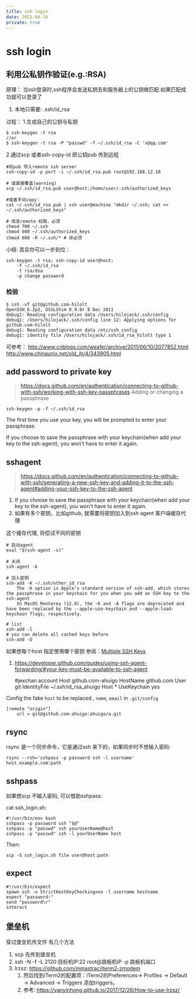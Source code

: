```yaml
---
title: ssh login
date: 2021-04-16
private: true
---
```

# ssh login
## 利用公私钥作验证(e.g.:RSA)
原理： 当ssh登录时,ssh程序会发送私钥去和服务器上的公钥做匹配.如果匹配成功就可以登录了

1. 本地只需要: .ssh/id_rsa

过程：
1.生成自己的公钥与私钥

	$ ssh-keygen -t rsa
	//or
	$ ssh-keygen -t rsa -P "passwd" -f ~/.ssh/id_rsa -C 'x@qq.com'

2.通过scp 或者ssh-copy-id 把公钥pub 传到远程

	#将pub 导入remote ssh server
    ssh-copy-id -p port -i ~/.ssh/id_rsa.pub root@192.168.12.10

    # 或直接覆盖(warning)
	scp ~/.ssh/id_rsa.pub user@host:/home/user/.ssh/authorized_keys

	#或者手动copy：
	cat ~/.ssh/id_rsa.pub | ssh user@machine "mkdir ~/.ssh; cat >> ~/.ssh/authorized_keys"

	# 改变remote 权限，必须
	chmod 700 ~/.ssh
	chmod 600 ~/.ssh/authorized_keys
	chmod 600 -R ~/.ssh/* # 非必须

小结: 其实你可以一步到位：

	ssh-keygen -t rsa; ssh-copy-id user@host;
		-f ~/.ssh/id_rsa
		-t rsa/dsa
        -p change password

### 检验

	$ ssh -vT git@github.com-hilolt
	OpenSSH_6.2p2, OSSLShim 0.9.8r 8 Dec 2011
	debug1: Reading configuration data /Users/hilojack/.ssh/config
	debug1: /Users/hilojack/.ssh/config line 12: Applying options for github.com-hilolt
	debug1: Reading configuration data /etc/ssh_config
	debug1: identity file /Users/hilojack/.ssh/id_rsa_hilolt type 1

可参考：
http://www.cnblogs.com/weafer/archive/2011/06/10/2077852.html
http://www.chinaunix.net/old_jh/4/343905.html

## add password to private key
> https://docs.github.com/en/authentication/connecting-to-github-with-ssh/working-with-ssh-key-passphrases
Adding or changing a passphrase

    ssh-keygen -p -f ~/.ssh/id_rsa

The first time you use your key, you will be prompted to enter your passphrase. 

If you choose to save the passphrase with your keychain(when add your key to the ssh-agent), you won't have to enter it again.

## sshagent
> https://docs.github.com/en/authentication/connecting-to-github-with-ssh/generating-a-new-ssh-key-and-adding-it-to-the-ssh-agent#adding-your-ssh-key-to-the-ssh-agent

1. If you choose to save the passphrase with your keychain(when add your key to the ssh-agent), you won't have to enter it again.
2. 如果有多个密钥，比如github, 就需要将密钥加入到ssh agent 客户端缓存代理

这个缓存代理, 将偿试不同的密钥

    # 启动agent
	eval "$(ssh-agent -s)"

    # 关闭
    ssh-agent -k

    # 加入密钥
    ssh-add -K ~/.ssh/other_id_rsa
        The -K option is Apple's standard version of ssh-add, which stores the passphrase in your keychain for you when you add an SSH key to the ssh-agent
        In MacOS Monterey (12.0), the -K and -A flags are deprecated and have been replaced by the --apple-use-keychain and --apple-load-keychain flags, respectively.

    # list
    ssh-add -l
    # you can delete all cached keys before
	ssh-add -D

如果想每个host 指定使用哪个密钥
参阅：[Multiple SSH Keys](https://gist.github.com/jexchan/2351996)
1. https://developer.github.com/guides/using-ssh-agent-forwarding/#your-key-must-be-available-to-ssh-agent

    #jexchan account
    Host github.com-ahuigo
        HostName github.com
        User git
        IdentityFile ~/.ssh/id_rsa_ahuigo
    Host *
        UseKeychain yes

Config the fake `host` to be replaced , `name`, `email` in `.git/config`

    [remote "origin"]
        url = git@github.com-ahuigo:ahuigo/a.git

## rsync
rsync 是一个同步命令，它是通过ssh 来下的，如果同步时不想输入密码:

	rsync --rsh='sshpass -p password ssh -l username' host.example.com:path

## sshpass
如果想scp 不输入密码, 可以借助sshpass:

cat ssh_login.sh:

	#!/usr/bin/env bash
	sshpass -p password ssh "$@"
	sshpass -p "passwd" ssh yourUserName@host
	sshpass -p "passwd" ssh -l yourUserName host


Then:

	scp -S ssh_login.sh file user@host:path

## expect

	#!/usr/bin/expect
	spawn ssh -o StrictHostKeyChecking=no -l username hostname
	expect "password:"
	send "password\r"
	interact

## 堡垒机
穿过堡垒机传文件 有几个方法
1. scp 先传到堡垒机
2. ssh -N -f -L 2120:目标机IP:22 root@跳板机IP -p 跳板机端口
3. lrzsz: https://github.com/mmastrac/iterm2-zmodem
    1. 然后找到iTerm2的配置项：iTerm2的Preferences-> Profiles -> Default -> Advanced -> Triggers 添加triggers。
    2. 参考: https://yanyinhong.github.io/2017/12/26/How-to-use-lrzsz/
